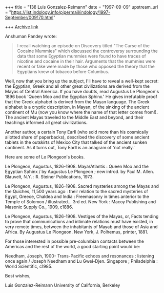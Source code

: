 +++
title = "138 Luis Gonzalez-Reimann"
date = "1997-09-09"
upstream_url = "https://list.indology.info/pipermail/indology/1997-September/009170.html"

+++
[Archive link](https://list.indology.info/pipermail/indology/1997-September/009170.html)

Anshuman Pandey wrote:
>
>I recall watching an episode on Discovery titled "The Curse of the Cocaine
>Mummies" which discussed the controversy surrounding the data that some
>Egyptian mummies were found to have traces of nicotine and cocaine in
>their hair. Arguments that the mummies were recent or fake were made by
>those who opposed the theory that the Egyptians knew of tobacco before
>Columbus. 

Well, now that you bring up the subject, I'll have to reveal a well-kept
secret:  the Egyptian, Greek and all other great civilizations are derived
from the Mayas of Central America.
If you have doubts, read Augustus Le Plongeon's 1896 book 'Queen Moo and the
Egyptian Sphinx.'  He gives irrefutable proof that the Greek alphabet is
derived from the Mayan language.  The Greek alphabet is a cryptic
description, in Mayan, of the sinking of the ancient continent of Mu (now
you know where the name of that letter comes from!).  The ancient Mayas
traveled to the Middle East and beyond, and their teachings informed all
great civilizations.

Another author, a certain Tony Earll (who sold more than his cosmically
allotted share of paperbacks), described the discovery of some ancient
tablets in the outskirts of Mexico City that talked of the ancient sunken
continent.
As it turns out, Tony Earll is an anagram of 'not really.'

Here are some of Le Plongeon's books.

 Le Plongeon, Augustus, 1826-1908.
      Maya/Atlantis : Queen Moo and the Egyptian Sphinx / by Augustus Le
    Plongeon ; new introd. by Paul M. Allen.  Blauvelt, N.Y. : R. Steiner
    Publications, 1973.


 Le Plongeon, Augustus, 1826-1908.
      Sacred mysteries among the Mayas and the Quiches, 11,500 years ago :
    their relation to the sacred mysteries of Egypt, Greece, Chaldea and India
    : Freemasonry in times anterior to the Temple of Solomon / illustrated...
    3rd ed.  New York : Macoy Publishing and Masonic Supply Co., 1909, c1886.


 Le Plongeon, Augustus, 1826-1908.
      Vestiges of the Mayas, or, Facts tending to prove that communications and
    intimate relations must have existed, in very remote times, between the
    inhabitants of Mayab and those of Asia and Africa. By Augustus Le Plongeon.
    New York, J. Polhemus, printer, 1881.

For those interested in possible pre-columbian contacts between the Americas
and the rest of the world, a good starting point would be:

 Needham, Joseph, 1900-
      Trans-Pacific echoes and resonances : listening once again / Joseph
    Needham and Lu Gwei-Djen.  Singapore ; Philadelphia : World Scientific,
    c1985.


Best wishes,

Luis Gonzalez-Reimann
University of California, Berkeley







